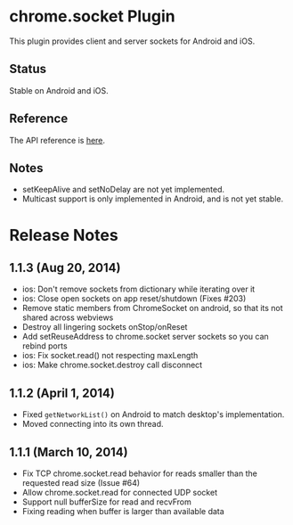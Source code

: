 # chrome.socket Plugin

This plugin provides client and server sockets for Android and iOS.

## Status

Stable on Android and iOS.

## Reference

The API reference is [here](http://developer.chrome.com/apps/socket.html).

## Notes

* setKeepAlive and setNoDelay are not yet implemented.
* Multicast support is only implemented in Android, and is not yet stable.

# Release Notes
## 1.1.3 (Aug 20, 2014)
- ios: Don't remove sockets from dictionary while iterating over it
- ios: Close open sockets on app reset/shutdown (Fixes #203)
- Remove static members from ChromeSocket on android, so that its not shared across webviews
- Destroy all lingering sockets onStop/onReset
- Add setReuseAddress to chrome.socket server sockets so you can rebind ports
- ios: Fix socket.read() not respecting maxLength
- ios: Make chrome.socket.destroy call disconnect

## 1.1.2 (April 1, 2014)
- Fixed `getNetworkList()` on Android to match desktop's implementation.
- Moved connecting into its own thread.

## 1.1.1 (March 10, 2014)
- Fix TCP chrome.socket.read behavior for reads smaller than the requested read size (Issue #64)
- Allow chrome.socket.read for connected UDP socket
- Support null bufferSize for read and recvFrom
- Fixing reading when buffer is larger than available data
